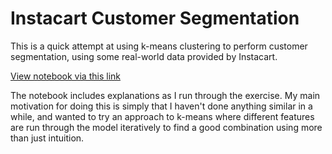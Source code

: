 # Instacart Customer Segmentation

This is a quick attempt at using k-means clustering to perform customer segmentation, using some real-world data provided by Instacart.

[View notebook via this link](https://nbviewer.org/github/FraserTarbet/Instacart-Customer-Segmentation/blob/main/CustomerSegmentation.ipynb)

The notebook includes explanations as I run through the exercise. My main motivation for doing this is simply that I haven't done anything similar in a while, and wanted to try an approach to k-means where different features are run through the model iteratively to find a good combination using more than just intuition.